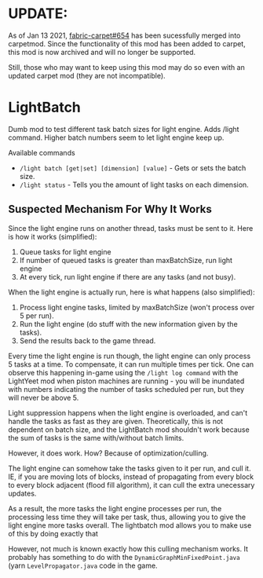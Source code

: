 # UPDATE:
As of Jan 13 2021, [fabric-carpet#654](https://github.com/gnembon/fabric-carpet/pull/654) has been sucessfully merged into carpetmod. Since the functionality of this mod has been added to carpet, this mod is now archived and will no longer be supported.

Still, those who may want to keep using this mod may do so even with an updated carpet mod (they are not incompatible).

# LightBatch

Dumb mod to test different task batch sizes for light engine. Adds /light command. Higher batch numbers seem to let light engine keep up.

Available commands
* `/light batch [get|set] [dimension] [value]` - Gets or sets the batch size.
* `/light status` - Tells you the amount of light tasks on each dimension.

## Suspected Mechanism For Why It Works

Since the light engine runs on another thread, tasks must be sent to it. Here is how it works (simplified):

1. Queue tasks for light engine
2. If number of queued tasks is greater than maxBatchSize, run light engine
3. At every tick, run light engine if there are any tasks (and not busy).

When the light engine is actually run, here is what happens (also simplified):

1. Process light engine tasks, limited by maxBatchSize (won't process over 5 per run).
2. Run the light engine (do stuff with the new information given by the tasks).
3. Send the results back to the game thread.

Every time the light engine is run though, the light engine can only process 5 tasks at a time. To compensate, it can run multiple times per tick. One can observe this happening in-game using the `/light log command` with the LightYeet mod when piston machines are running - you will be inundated with numbers indicating the number of tasks scheduled per run, but they will never be above 5.

Light suppression happens when the light engine is overloaded, and can't handle the tasks as fast as they are given. Theoretically, this is not dependent on batch size, and the LightBatch mod shouldn't work because the sum of tasks is the same with/without batch limits.

However, it does work. How? Because of optimization/culling.

The light engine can somehow take the tasks given to it per run, and cull it.
IE, if you are moving lots of blocks, instead of propagating from every block to every block adjacent (flood fill algorithm), it can cull the extra unecessary updates.

As a result, the more tasks the light engine processes per run, the processing less time they will take per task, thus, allowing you to give the light engine more tasks overall. The lightbatch mod allows you to make use of this by doing exactly that

However, not much is known exactly how this culling mechanism works. It probably has something to do with the `DynamicGraphMinFixedPoint.java` (yarn `LevelPropagator.java` code in the game.
